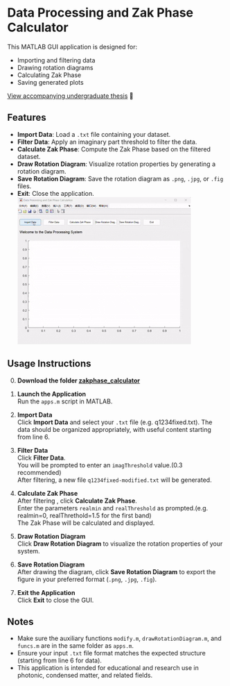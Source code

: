 
# Data Processing and Zak Phase Calculator

This MATLAB GUI application is designed for:
- Importing and filtering data
- Drawing rotation diagrams
- Calculating Zak Phase
- Saving generated plots

[View accompanying undergraduate thesis](undergraduate-thesis.pdf) 📄
## Features

- **Import Data**: Load a `.txt` file containing your dataset.
- **Filter Data**: Apply an imaginary part threshold to filter the data.
- **Calculate Zak Phase**: Compute the Zak Phase based on the filtered dataset.
- **Draw Rotation Diagram**: Visualize rotation properties by generating a rotation diagram.
- **Save Rotation Diagram**: Save the rotation diagram as `.png`, `.jpg`, or `.fig` files.
- **Exit**: Close the application.  
![demo](cal1.gif)
## Usage Instructions

0. **Download the folder [zakphase_calculator](zakphase_calculator/)**  
2. **Launch the Application**  
   Run the `apps.m` script in MATLAB.

3. **Import Data**  
   Click **Import Data** and select your `.txt` file (e.g. q1234fixed.txt).
   The data should be organized appropriately, with useful content starting from line 6.

4. **Filter Data**  
   Click **Filter Data**.  
   You will be prompted to enter an `imagThreshold` value.(0.3 recommended)  
   After filtering, a new file `q1234fixed-modified.txt` will be generated.

5. **Calculate Zak Phase**  
   After filtering , click **Calculate Zak Phase**.  
   Enter the parameters `realmin` and `realThreshold` as prompted.(e.g. realmin=0, realThrethold=1.5 for the first band)   
   The Zak Phase will be calculated and displayed.

6. **Draw Rotation Diagram**  
   Click **Draw Rotation Diagram** to visualize the rotation properties of your system.

7. **Save Rotation Diagram**  
   After drawing the diagram, click **Save Rotation Diagram** to export the figure in your preferred format (`.png`, `.jpg`, `.fig`).

8. **Exit the Application**  
   Click **Exit** to close the GUI.

## Notes

- Make sure the auxiliary functions `modify.m`, `drawRotationDiagram.m`, and `funcs.m` are in the same folder as `apps.m`.
- Ensure your input `.txt` file format matches the expected structure (starting from line 6 for data).
- This application is intended for educational and research use in photonic, condensed matter, and related fields.
